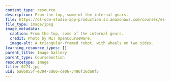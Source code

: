 ```yaml
---
content_type: resource
description: From the top, some of the internal gears.
file: https://ol-ocw-studio-app-production.s3.amazonaws.com/courses/es-293-lego-robotics-spring-2007/ba06855fe3046d66ce063486f36da0f5_0274.jpg
file_type: image/jpeg
image_metadata:
  caption: From the top, some of the internal gears.
  credit: Photo by MIT OpenCourseWare.
  image-alt: A triangular-framed robot, with wheels on two sides.
learning_resource_types: []
parent_title: Image Gallery
parent_type: CourseSection
resourcetype: Image
title: 0274.jpg
uid: ba06855f-e304-6d66-ce06-3486f36da0f5
---
```


